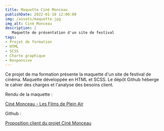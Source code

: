 ```yaml
---
title: Maquette Ciné Monceau
publishDate: 2022-01-18 12:00:00
img: /assets/maquette.jpg
img_alt: Ciné Monceau
description: | 
   Maquette de présentation d'un site de festival
tags:
- Projet de formation
- HTML
- SCSS
- Charte graphique
- Responsive
---
```


Ce projet de ma formation présente la maquette d'un site de festival de cinéma.
Maquette développée en HTML et SCSS. Le dépôt Github héberge le cahier des charges et l'analyse des besoins client.

Rendu de la maquette :

<a href="https://www.sebdru.fr/filmspleinair/" target="_blank">Ciné Monceau - Les Films de Plein Air</a>

Github :

<a href="https://github.com/sebzz07/P3" target="_blank">Proposition client du projet Ciné Monceau</a>


